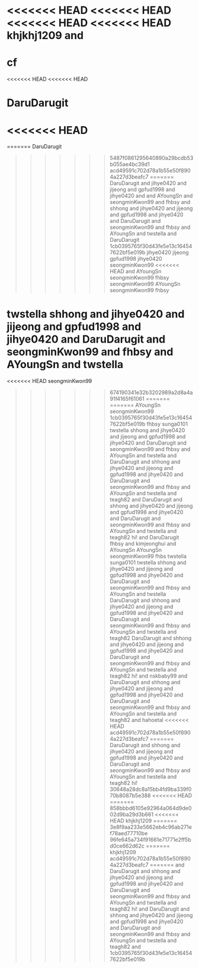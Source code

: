 <<<<<<< HEAD
<<<<<<< HEAD
<<<<<<< HEAD
<<<<<<< HEAD
khjkhj1209 and
=======
# cf
<<<<<<< HEAD
<<<<<<< HEAD

DaruDarugit
=======
<<<<<<< HEAD
=======
=======
DaruDarugit
>>>>>>> 5487f0861295640890a29bcdb53b055ae4bc39d1
>>>>>>> acd49591c702d78a1b55e50f8904a227d3beafc7
=======
DaruDarugit and jihye0420 and jijeong and gpfud1998 and jihye0420 and 
and AYoungSn and seongminKwon99 and fhbsy and shhong and jihye0420 and jijeong and gpfud1998 and jihye0420 and DaruDarugit and seongminKwon99 and fhbsy and AYoungSn and twstella
and 
DaruDarugit
>>>>>>> 1cb0395765f30d43fe5e13c164547622bf5e019b
jihye0420
jijeong
gpfud1998
jihye0420
seongminKwon99
<<<<<<< HEAD
and AYoungSn
seongminKwon99
fhbsy
seongminKwon99
 AYoungSn
seongminKwon99
fhbsy




twstella
shhong and jihye0420 and jijeong and gpfud1998 and jihye0420 and DaruDarugit and seongminKwon99 and fhbsy and AYoungSn and twstella
=======
<<<<<<< HEAD
seongminKwon99
>>>>>>> 674190341e32b3202989a2d8a4a91f4165f61061
=======
=======
 AYoungSn
seongminKwon99
>>>>>>> 1cb0395765f30d43fe5e13c164547622bf5e019b
fhbsy
sunga0101
twstella
shhong and jihye0420 and jijeong and gpfud1998 and jihye0420 and DaruDarugit and seongminKwon99 and fhbsy and AYoungSn and twstella
and DaruDarugit and shhong and jihye0420 and jijeong and gpfud1998 and jihye0420 and DaruDarugit and seongminKwon99 and fhbsy and AYoungSn and twstella and teagh82
and
DaruDarugit and shhong and jihye0420 and jijeong and gpfud1998 and jihye0420 and DaruDarugit and seongminKwon99 and fhbsy and AYoungSn and twstella and teagh82
hi!
and
DaruDarugit
fhbsy
and kimjeonghui
and AYoungSn
AYoungSn
seongminKwon99
fhbs
twstella
sunga0101
twstella
shhong and jihye0420 and jijeong and gpfud1998 and jihye0420 and DaruDarugit and seongminKwon99 and fhbsy and AYoungSn and twstella
DaruDarugit and shhong and jihye0420 and jijeong and gpfud1998 and jihye0420 and DaruDarugit and seongminKwon99 and fhbsy and AYoungSn and twstella and teagh82
DaruDarugit and shhong and jihye0420 and jijeong and gpfud1998 and jihye0420 and DaruDarugit and seongminKwon99 and fhbsy and AYoungSn and twstella and teagh82
hi!
and nskbaby99
and
DaruDarugit and shhong and jihye0420 and jijeong and gpfud1998 and jihye0420 and DaruDarugit and seongminKwon99 and fhbsy and AYoungSn and twstella and teagh82 and hahoetal
<<<<<<< HEAD
>>>>>>> acd49591c702d78a1b55e50f8904a227d3beafc7
=======
DaruDarugit and shhong and jihye0420 and jijeong and gpfud1998 and jihye0420 and DaruDarugit and seongminKwon99 and fhbsy and AYoungSn and twstella and teagh82
hi!
>>>>>>> 30648a28dc8a15bb4fd9ba339f070b8087b5e388
<<<<<<< HEAD
=======
>>>>>>> 858bbbd6105e92964a064d9de002d9ba29d3b661
<<<<<<< HEAD
khjkhj1209
=======
>>>>>>> 3e8f9aa233e5662eb4c96ab271ef78aed77710be
>>>>>>> 96fe645a734f91661e71771e2ff5bd0ce662d62c
=======
khjkhj1209
>>>>>>> acd49591c702d78a1b55e50f8904a227d3beafc7
=======
and
DaruDarugit and shhong and jihye0420 and jijeong and gpfud1998 and jihye0420 and DaruDarugit and seongminKwon99 and fhbsy and AYoungSn and twstella and teagh82
hi!
and
DaruDarugit and shhong and jihye0420 and jijeong and gpfud1998 and jihye0420 and DaruDarugit and seongminKwon99 and fhbsy and AYoungSn and twstella and teagh82 and 
>>>>>>> 1cb0395765f30d43fe5e13c164547622bf5e019b
